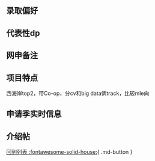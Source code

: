## 录取偏好

## 代表性dp

## 网申备注

## 项目特点
西海岸top2，带Co-op，分cv和big data俩track，比较mle向
## 申请季实时信息

## 介绍帖

[回到列表 :fontawesome-solid-house:](选校梯度.md){ .md-button }
